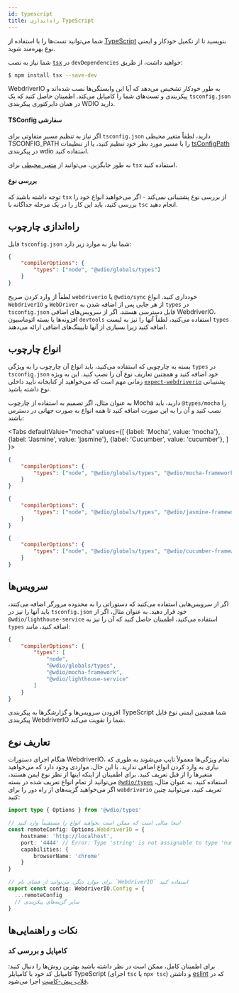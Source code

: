 ```yaml
---
id: typescript
title: راه‌اندازی TypeScript
---
```


شما می‌توانید تست‌ها را با استفاده از [TypeScript](http://www.typescriptlang.org) بنویسید تا از تکمیل خودکار و ایمنی نوع بهره‌مند شوید.

شما نیاز به نصب [`tsx`](https://github.com/privatenumber/tsx) در `devDependencies` خواهید داشت، از طریق:

```bash npm2yarn
$ npm install tsx --save-dev
```

WebdriverIO به طور خودکار تشخیص می‌دهد که آیا این وابستگی‌ها نصب شده‌اند و پیکربندی و تست‌های شما را کامپایل می‌کند. اطمینان حاصل کنید که یک `tsconfig.json` در همان دایرکتوری پیکربندی WDIO دارید.

#### TSConfig سفارشی

اگر نیاز به تنظیم مسیر متفاوتی برای `tsconfig.json` دارید، لطفاً متغیر محیطی TSCONFIG_PATH را با مسیر مورد نظر خود تنظیم کنید، یا از تنظیمات [tsConfigPath](/docs/configurationfile) در پیکربندی wdio استفاده کنید.

به طور جایگزین، می‌توانید از [متغیر محیطی](https://tsx.is/dev-api/node-cli#custom-tsconfig-json-path) برای `tsx` استفاده کنید.


#### بررسی نوع

توجه داشته باشید که `tsx` از بررسی نوع پشتیبانی نمی‌کند - اگر می‌خواهید انواع خود را بررسی کنید، باید این کار را در یک مرحله جداگانه با `tsc` انجام دهید.

## راه‌اندازی چارچوب

فایل `tsconfig.json` شما نیاز به موارد زیر دارد:

```json title="tsconfig.json"
{
    "compilerOptions": {
        "types": ["node", "@wdio/globals/types"]
    }
}
```

لطفاً از وارد کردن صریح `webdriverio` یا `@wdio/sync` خودداری کنید.
انواع `WebdriverIO` و `WebDriver` از هر جایی پس از اضافه شدن به `types` در `tsconfig.json` قابل دسترسی هستند. اگر از سرویس‌های اضافی WebdriverIO، افزونه‌ها یا بسته اتوماسیون `devtools` استفاده می‌کنید، لطفاً آنها را نیز به لیست `types` اضافه کنید زیرا بسیاری از آنها تایپینگ‌های اضافی ارائه می‌دهند.

## انواع چارچوب

بسته به چارچوبی که استفاده می‌کنید، باید انواع آن چارچوب را به ویژگی `types` در `tsconfig.json` خود اضافه کنید و همچنین تعاریف نوع آن را نصب کنید. این به ویژه زمانی مهم است که می‌خواهید از کتابخانه تأیید داخلی [`expect-webdriverio`](https://www.npmjs.com/package/expect-webdriverio) پشتیبانی نوع داشته باشید.

به عنوان مثال، اگر تصمیم به استفاده از چارچوب Mocha دارید، باید `@types/mocha` را نصب کنید و آن را به این صورت اضافه کنید تا همه انواع به صورت جهانی در دسترس باشند:

<Tabs
  defaultValue="mocha"
  values={[
    {label: 'Mocha', value: 'mocha'},
    {label: 'Jasmine', value: 'jasmine'},
    {label: 'Cucumber', value: 'cucumber'},
  ]
}>
<TabItem value="mocha">

```json title="tsconfig.json"
{
    "compilerOptions": {
        "types": ["node", "@wdio/globals/types", "@wdio/mocha-framework"]
    }
}
```

</TabItem>
<TabItem value="jasmine">

```json title="tsconfig.json"
{
    "compilerOptions": {
        "types": ["node", "@wdio/globals/types", "@wdio/jasmine-framework"]
    }
}
```

</TabItem>
<TabItem value="cucumber">

```json title="tsconfig.json"
{
    "compilerOptions": {
        "types": ["node", "@wdio/globals/types", "@wdio/cucumber-framework"]
    }
}
```

</TabItem>
</Tabs>

## سرویس‌ها

اگر از سرویس‌هایی استفاده می‌کنید که دستوراتی را به محدوده مرورگر اضافه می‌کنند، باید آنها را نیز در `tsconfig.json` خود قرار دهید. به عنوان مثال، اگر از `@wdio/lighthouse-service` استفاده می‌کنید، اطمینان حاصل کنید که آن را نیز به `types` اضافه کنید، مانند:

```json title="tsconfig.json"
{
    "compilerOptions": {
        "types": [
            "node",
            "@wdio/globals/types",
            "@wdio/mocha-framework",
            "@wdio/lighthouse-service"
        ]
    }
}
```

افزودن سرویس‌ها و گزارشگرها به پیکربندی TypeScript شما همچنین ایمنی نوع فایل پیکربندی WebdriverIO شما را تقویت می‌کند.

## تعاریف نوع

هنگام اجرای دستورات WebdriverIO، تمام ویژگی‌ها معمولاً تایپ می‌شوند به طوری که نیازی به وارد کردن انواع اضافی ندارید. با این حال، مواردی وجود دارد که می‌خواهید متغیرها را از قبل تعریف کنید. برای اطمینان از اینکه اینها از نظر نوع ایمن هستند، می‌توانید از تمام انواع تعریف شده در بسته [`@wdio/types`](https://www.npmjs.com/package/@wdio/types) استفاده کنید. به عنوان مثال، اگر می‌خواهید گزینه‌های از راه دور را برای `webdriverio` تعریف کنید، می‌توانید چنین کنید:

```ts
import type { Options } from '@wdio/types'

// اینجا مثالی است که ممکن است بخواهید انواع را مستقیماً وارد کنید
const remoteConfig: Options.WebdriverIO = {
    hostname: 'http://localhost',
    port: '4444' // Error: Type 'string' is not assignable to type 'number'.ts(2322)
    capabilities: {
        browserName: 'chrome'
    }
}

// برای موارد دیگر، می‌توانید از فضای نام `WebdriverIO` استفاده کنید
export const config: WebdriverIO.Config = {
  ...remoteConfig
  // سایر گزینه‌های پیکربندی
}
```

## نکات و راهنمایی‌ها

### کامپایل و بررسی کد

برای اطمینان کامل، ممکن است در نظر داشته باشید بهترین روش‌ها را دنبال کنید: کامپایل کد خود با کامپایلر TypeScript (اجرای `tsc` یا `npx tsc`) و داشتن [eslint](https://www.npmjs.com/package/@typescript-eslint/eslint-plugin) که در [قلاب پیش-کامیت](https://github.com/typicode/husky) اجرا می‌شود.